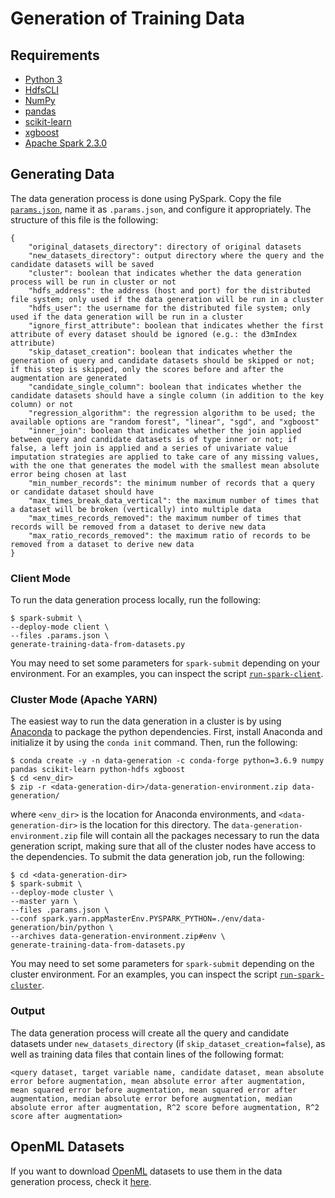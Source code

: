 # Generation of Training Data

## Requirements

* [Python 3](https://www.python.org/)
* [HdfsCLI](https://hdfscli.readthedocs.io/en/latest/)
* [NumPy](https://numpy.org/)
* [pandas](https://pandas.pydata.org/)
* [scikit-learn](https://scikit-learn.org/stable/)
* [xgboost](https://xgboost.readthedocs.io/en/latest/python/python_intro.html)
* [Apache Spark 2.3.0](https://spark.apache.org/)

## Generating Data

The data generation process is done using PySpark. Copy the file [`params.json`](params.json), name it as `.params.json`, and configure it appropriately. The structure of this file is the following:

```
{
    "original_datasets_directory": directory of original datasets
    "new_datasets_directory": output directory where the query and the candidate datasets will be saved
    "cluster": boolean that indicates whether the data generation process will be run in cluster or not
    "hdfs_address": the address (host and port) for the distributed file system; only used if the data generation will be run in a cluster
    "hdfs_user": the username for the distributed file system; only used if the data generation will be run in a cluster
    "ignore_first_attribute": boolean that indicates whether the first attribute of every dataset should be ignored (e.g.: the d3mIndex attribute)
    "skip_dataset_creation": boolean that indicates whether the generation of query and candidate datasets should be skipped or not; if this step is skipped, only the scores before and after the augmentation are generated
    "candidate_single_column": boolean that indicates whether the candidate datasets should have a single column (in addition to the key column) or not
    "regression_algorithm": the regression algorithm to be used; the available options are "random forest", "linear", "sgd", and "xgboost"
    "inner_join": boolean that indicates whether the join applied between query and candidate datasets is of type inner or not; if false, a left join is applied and a series of univariate value imputation strategies are applied to take care of any missing values, with the one that generates the model with the smallest mean absolute error being chosen at last
    "min_number_records": the minimum number of records that a query or candidate dataset should have
    "max_times_break_data_vertical": the maximum number of times that a dataset will be broken (vertically) into multiple data
    "max_times_records_removed": the maximum number of times that records will be removed from a dataset to derive new data
    "max_ratio_records_removed": the maximum ratio of records to be removed from a dataset to derive new data
}
```

### Client Mode

To run the data generation process locally, run the following:

    $ spark-submit \
    --deploy-mode client \
    --files .params.json \
    generate-training-data-from-datasets.py

You may need to set some parameters for `spark-submit` depending on your environment. For an examples, you can inspect the script [`run-spark-client`](run-spark-client).

### Cluster Mode (Apache YARN)

The easiest way to run the data generation in a cluster is by using [Anaconda](https://www.anaconda.com/) to package the python dependencies. First, install Anaconda and initialize it by using the `conda init` command. Then, run the following:

    $ conda create -y -n data-generation -c conda-forge python=3.6.9 numpy pandas scikit-learn python-hdfs xgboost
    $ cd <env_dir>
    $ zip -r <data-generation-dir>/data-generation-environment.zip data-generation/

where `<env_dir>` is the location for Anaconda environments, and `<data-generation-dir>` is the location for this directory. The `data-generation-environment.zip` file will contain all the packages necessary to run the data generation script, making sure that all of the cluster nodes have access to the dependencies. To submit the data generation job, run the following:

    $ cd <data-generation-dir>
    $ spark-submit \
    --deploy-mode cluster \
    --master yarn \
    --files .params.json \
    --conf spark.yarn.appMasterEnv.PYSPARK_PYTHON=./env/data-generation/bin/python \
    --archives data-generation-environment.zip#env \
    generate-training-data-from-datasets.py

You may need to set some parameters for `spark-submit` depending on the cluster environment. For an examples, you can inspect the script [`run-spark-cluster`](run-spark-cluster).

### Output

The data generation process will create all the query and candidate datasets under `new_datasets_directory` (if `skip_dataset_creation=false`), as well as training data files that contain lines of the following format:

    <query dataset, target variable name, candidate dataset, mean absolute error before augmentation, mean absolute error after augmentation, mean squared error before augmentation, mean squared error after augmentation, median absolute error before augmentation, median absolute error after augmentation, R^2 score before augmentation, R^2 score after augmentation>

## OpenML Datasets

If you want to download [OpenML](https://www.openml.org/) datasets to use them in the data generation process, check it [here](openml-datasets).
